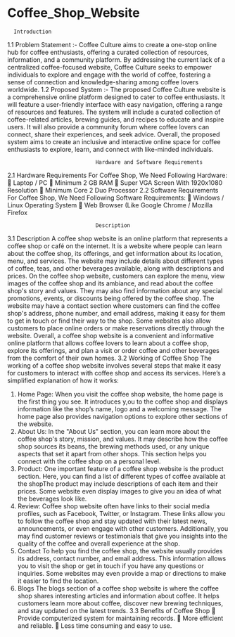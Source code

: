 # Coffee_Shop_Website
      Introduction 
1.1 Problem Statement :- Coffee Culture aims to create a one-stop online hub for coffee enthusiasts, offering a curated collection of resources, information, and a community platform. By addressing the current lack of a centralized coffee-focused website, Coffee Culture seeks to empower individuals to explore and engage with the world of coffee, fostering a sense of connection and knowledge-sharing among coffee lovers worldwide. 
1.2 Proposed System :- The proposed Coffee Culture website is a comprehensive online platform designed to cater to coffee enthusiasts. It will feature a user-friendly interface with easy navigation, offering a range of resources and features. The system will include a curated collection of coffee-related articles, brewing guides, and recipes to educate and inspire users. It will also provide a community forum where coffee lovers can connect, share their experiences, and seek advice. Overall, the proposed system aims to create an inclusive and interactive online space for coffee enthusiasts to explore, learn, and connect with like-minded individuals.


                                Hardware and Software Requirements
2.1 Hardware Requirements For Coffee Shop, We Need Following Hardware:  Laptop / PC  Minimum 2 GB RAM  Super VGA Screen With 1920x1080 Resolution  Minimum Core 2 Duo Processor 2.2 Software Requirements For Coffee Shop, We Need Following Software Requirements:  Windows / Linux Operating System  Web Browser (Like Google Chrome / Mozilla Firefox


                                Description
3.1 Description A coffee shop website is an online platform that represents a coffee shop or café on the internet. It is a website where people can learn about the coffee shop, its offerings, and get information about its location, menu, and services. The website may include details about different types of coffee, teas, and other beverages available, along with descriptions and prices. On the coffee shop website, customers can explore the menu, view images of the coffee shop and its ambiance, and read about the coffee shop's story and values. They may also find information about any special promotions, events, or discounts being offered by the coffee shop. The website may have a contact section where customers can find the coffee shop's address, phone number, and email address, making it easy for them to get in touch or find their way to the shop. Some websites also allow customers to place online orders or make reservations directly through the website. Overall, a coffee shop website is a convenient and informative online platform that allows coffee lovers to learn about a coffee shop, explore its offerings, and plan a visit or order coffee and other beverages from the comfort of their own homes. 3.2 Working of Coffee Shop The working of a coffee shop website involves several steps that make it easy for customers to interact with coffee shop and access its services. Here’s a simplified explanation of how it works:

1. Home Page: When you visit the coffee shop website, the home page is the first thing you see. It introduces y,ou to the coffee shop and displays information like the shop’s name, logo and a welcoming message. The home page also provides navigation options to explore other sections of the website.
2. About Us: In the "About Us" section, you can learn more about the coffee shop's story, mission, and values. It may describe how the coffee shop sources its beans, the brewing methods used, or any unique aspects that set it apart from other shops. This section helps you connect with the coffee shop on a personal level.
3. Product: One important feature of a coffee shop website is the product section. Here, you can find a list of different types of coffee available at the shopThe product may include descriptions of each item and their prices. Some website even display images to give you an idea of what the beverages look like.
4. Review: Coffee shop website often have links to their social media profiles, such as Facebook, Twitter, or Instagram. These links allow you to follow the coffee shop and stay updated with their latest news, announcements, or even engage with other customers. Additionally, you may find customer reviews or testimonials that give you insights into the quality of the coffee and overall experience at the shop.
5. Contact To help you find the coffee shop, the website usually provides its address, contact number, and email address. This information allows you to visit the shop or get in touch if you have any questions or inquiries. Some websites may even provide a map or directions to make it easier to find the location.
6. Blogs The blogs section of a coffee shop website is where the coffee shop shares interesting articles and information about coffee. It helps customers learn more about coffee, discover new brewing techniques, and stay updated on the latest trends. 3.3 Benefits of Coffee Shop  Provide computerized system for maintaining records.  More efficient and reliable.  Less time consuming and easy to use.
